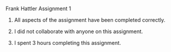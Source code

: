 Frank Hattler
Assignment 1

1. All aspects of the assignment have been completed correctly.

2. I did not collaborate with anyone on this assignment.

3. I spent 3 hours completing this assignment.